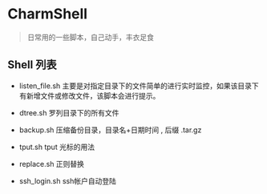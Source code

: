 # CharmShell

> 日常用的一些脚本，自己动手，丰衣足食

## Shell 列表

* listen_file.sh    主要是对指定目录下的文件简单的进行实时监控，如果该目录下有新增文件或修改文件，该脚本会进行提示。

* dtree.sh  罗列目录下的所有文件

* backup.sh  压缩备份目录，目录名+日期时间 , 后缀 .tar.gz

* tput.sh  tput 光标的用法

* replace.sh  正则替换

* ssh_login.sh  ssh帐户自动登陆
